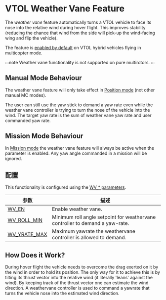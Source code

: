 # VTOL Weather Vane Feature

The _weather vane_ feature automatically turns a VTOL vehicle to face its nose into the relative wind during hover flight. This improves stability (reducing the chance that wind from the side will pick-up the wind-facing wing and flip the vehicle).

The feature is [enabled by default](#configuration) on VTOL hybrid vehicles flying in multicopter mode.

:::note
Weather vane functionality is not supported on pure multirotors.
:::

## Manual Mode Behaviour

The weather vane feature will only take effect in [Position mode](../flight_modes_mc/position.md) (not other manual MC modes).

The user can still use the yaw stick to demand a yaw rate even while the weather vane controller is trying to turn the nose of the vehicle into the wind. The target yaw rate is the sum of weather vane yaw rate and user commanded yaw rate.

## Mission Mode Behaviour

In [Mission mode](../flight_modes/mission.md) the weather vane feature will always be active when the parameter is enabled. Any yaw angle commanded in a mission will be ignored.

<a id="configuration"></a>

## 配置

This functionality is configured using the [WV\_\* parameters](../advanced_config/parameter_reference.md#WV_EN).

| 参数                                                                       | 描述                                                                           |
| ------------------------------------------------------------------------ | ---------------------------------------------------------------------------- |
| [WV_EN](../advanced_config/parameter_reference.md#WV_EN)                 | Enable weather vane.                                                         |
| [WV_ROLL_MIN](../advanced_config/parameter_reference.md#WV_ROLL_MIN)   | Minimum roll angle setpoint for weathervane controller to demand a yaw-rate. |
| [WV_YRATE_MAX](../advanced_config/parameter_reference.md#WV_YRATE_MAX) | Maximum yawrate the weathervane controller is allowed to demand.             |

## How Does it Work?

During hover flight the vehicle needs to overcome the drag exerted on it by the wind in order to hold its position. The only way for it to achieve this is by tilting its thrust vector into the relative wind (it literally 'leans' against the wind). By keeping track of the thrust vector one can estimate the wind direction. A weathervane controller is used to command a yawrate that turns the vehicle nose into the estimated wind direction.
